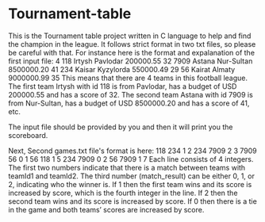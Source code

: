 # Tournament-table
This is the Tournament table project written in C language to help and find the champion in the league.
It follows strict format in two txt files, so please be careful with that.
For instance here is the format and expalanation of the  first input file:
4
118 Irtysh Pavlodar 200000.55 32
7909 Astana Nur-Sultan 8500000.20 41
234 Kaisar Kyzylorda 550000.49 29
56 Kairat Almaty 9000000.99 35
This means that there are 4 teams in this football league. The first team Irtysh with id 118
is from Pavlodar, has a budget of USD 200000.55 and has a score of 32. The second
team Astana with id 7909 is from Nur-Sultan, has a budget of USD 8500000.20 and has
a score of 41, etc. 

The input file should be provided by you and then it will print you the scoreboard.

Next, Second games.txt file's format is here:
118 234 1 2
234 7909 2 3
7909 56 0 1
56 118 1 5
234 7909 0 2
56 7909 1 7
Each line consists of 4 integers. The first two numbers 
indicate that there is a match between teams with teamId1 and teamId2. The third
number (match_result) can be either 0, 1, or 2, indicating who the winner is. If 1 then the
first team wins and its score is increased by score, which is the fourth integer in the
line. If 2 then the second team wins and its score is increased by score. If 0 then there
is a tie in the game and both teams’ scores are increased by score.

